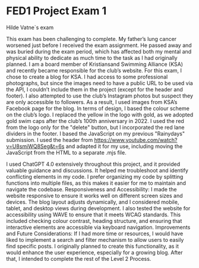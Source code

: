 # FED1 Project Exam 1

Hilde Vatne`s exam

This exam has been challenging to complete. My father’s lung cancer worsened just before I received the exam assignment. He passed away and was buried during the exam period, which has affected both my mental and physical ability to dedicate as much time to the task as I had originally planned.
I am a board member of Kristiansand Swimming Alliance (KSA) and recently became responsible for the club’s website. For this exam, I chose to create a blog for KSA. I had access to some professional photographs, but since the images need to have a public URL to be used via the API, I couldn’t include them in the project (except for the header and footer). I also attempted to use the club’s Instagram photos but suspect they are only accessible to followers. As a result, I used images from KSA’s Facebook page for the blog.
In terms of design, I based the colour scheme on the club’s logo. I replaced the yellow in the logo with gold, as we adopted gold swim caps after the club’s 100th anniversary in 2022. I used the red from the logo only for the "delete" button, but I incorporated the red lane dividers in the footer.
I based the JavaScript on my previous "Rainydays" submission. I used the header from
https://www.youtube.com/watch?v=U8smiWQ8Seg&t=6s
and adapted it for my use, including moving the JavaScript from the HTML to a separate .mjs file.

I used ChatGPT 4.0 extensively throughout this project, and it provided valuable guidance and discussions. It helped me troubleshoot and identify conflicting elements in my code. I prefer organizing my code by splitting functions into multiple files, as this makes it easier for me to maintain and navigate the codebase.
Responsiveness and Accessibility:
I made the website responsive to ensure it works well on different screen sizes and devices. The blog layout adjusts dynamically, and I considered mobile, tablet, and desktop views during development. I also tested the website for accessibility using WAVE to ensure that it meets WCAG standards. This included checking colour contrast, heading structure, and ensuring that interactive elements are accessible via keyboard navigation.
Improvements and Future Considerations:
If I had more time or resources, I would have liked to implement a search and filter mechanism to allow users to easily find specific posts. I originally planned to create this functionality, as it would enhance the user experience, especially for a growing blog. After that, I intended to complete the rest of the Level 2 Process.


